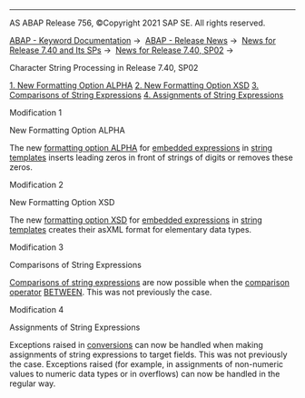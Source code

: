   

* * *

AS ABAP Release 756, ©Copyright 2021 SAP SE. All rights reserved.

[ABAP - Keyword Documentation](https://help.sap.com/doc/abapdocu_756_index_htm/7.56/en-US/abenabap.htm) →  [ABAP - Release News](https://help.sap.com/doc/abapdocu_756_index_htm/7.56/en-US/abennews.htm) →  [News for Release 7.40 and Its SPs](https://help.sap.com/doc/abapdocu_756_index_htm/7.56/en-US/abennews-740.htm) →  [News for Release 7.40, SP02](https://help.sap.com/doc/abapdocu_756_index_htm/7.56/en-US/abennews-740_sp02.htm) → 

Character String Processing in Release 7.40, SP02

[1\. New Formatting Option ALPHA](#!ABAP_MODIFICATION_1@1@)
[2\. New Formatting Option XSD](#!ABAP_MODIFICATION_2@2@)
[3\. Comparisons of String Expressions](#!ABAP_MODIFICATION_3@3@)
[4\. Assignments of String Expressions](#!ABAP_MODIFICATION_4@4@)

Modification 1   

New Formatting Option ALPHA

The new [formatting option ALPHA](https://help.sap.com/doc/abapdocu_756_index_htm/7.56/en-US/abapcompute_string_format_options.htm) for [embedded expressions](https://help.sap.com/doc/abapdocu_756_index_htm/7.56/en-US/abenstring_templates_expressions.htm) in [string templates](https://help.sap.com/doc/abapdocu_756_index_htm/7.56/en-US/abenstring_templates.htm) inserts leading zeros in front of strings of digits or removes these zeros.

Modification 2   

New Formatting Option XSD

The new [formatting option XSD](https://help.sap.com/doc/abapdocu_756_index_htm/7.56/en-US/abapcompute_string_format_options.htm) for [embedded expressions](https://help.sap.com/doc/abapdocu_756_index_htm/7.56/en-US/abenstring_templates_expressions.htm) in [string templates](https://help.sap.com/doc/abapdocu_756_index_htm/7.56/en-US/abenstring_templates.htm) creates their asXML format for elementary data types.

Modification 3   

Comparisons of String Expressions

[Comparisons of string expressions](https://help.sap.com/doc/abapdocu_756_index_htm/7.56/en-US/abenlogexp_rules_expr_char.htm) are now possible when the [comparison operator](https://help.sap.com/doc/abapdocu_756_index_htm/7.56/en-US/abencomp_operator_glosry.htm "Glossary Entry") [BETWEEN](https://help.sap.com/doc/abapdocu_756_index_htm/7.56/en-US/abenlogexp_between.htm). This was not previously the case.

Modification 4   

Assignments of String Expressions

Exceptions raised in [conversions](https://help.sap.com/doc/abapdocu_756_index_htm/7.56/en-US/abenconversion_elementary.htm) can now be handled when making assignments of string expressions to target fields. This was not previously the case. Exceptions raised (for example, in assignments of non-numeric values to numeric data types or in overflows) can now be handled in the regular way.